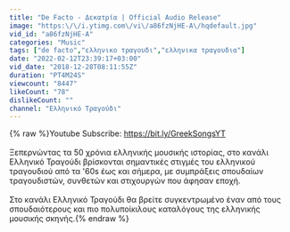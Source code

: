 ```yaml
---
title: "De Facto - Δεκατρία | Official Audio Release"
image: "https:\/\/i.ytimg.com\/vi\/a86fzNjHE-A\/hqdefault.jpg"
vid_id: "a86fzNjHE-A"
categories: "Music"
tags: ["de facto","ελληνικο τραγουδι","ελληνικα τραγουδια"]
date: "2022-02-12T23:39:17+03:00"
vid_date: "2018-12-28T08:11:55Z"
duration: "PT4M24S"
viewcount: "8447"
likeCount: "78"
dislikeCount: ""
channel: "Ελληνικό Τραγούδι"
---
```

{% raw %}Youtube Subscribe: <a rel="nofollow" target="blank" href="https://bit.ly/GreekSongsYT">https://bit.ly/GreekSongsYT</a><br /><br />Ξεπερνώντας τα 50 χρόνια ελληνικής μουσικής ιστορίας, στο κανάλι Ελληνικό Τραγούδι βρίσκονται σημαντικές στιγμές του ελληνικού τραγουδιού από τα '60s έως και σήμερα, με συμπράξεις σπουδαίων τραγουδιστών, συνθετών και στιχουργών που άφησαν εποχή.<br /><br />Στο κανάλι Ελληνικό Τραγούδι θα βρείτε συγκεντρωμένο έναν από τους σπουδαιότερους και πιο πολυποίκιλους καταλόγους της ελληνικής μουσικής σκηνής.{% endraw %}
